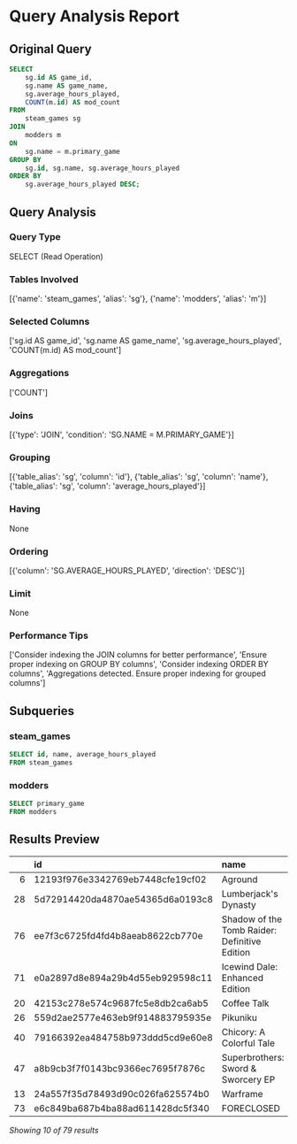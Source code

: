 # Query Analysis Report

## Original Query
```sql
SELECT 
    sg.id AS game_id,
    sg.name AS game_name,
    sg.average_hours_played,
    COUNT(m.id) AS mod_count
FROM 
    steam_games sg
JOIN 
    modders m
ON 
    sg.name = m.primary_game
GROUP BY 
    sg.id, sg.name, sg.average_hours_played
ORDER BY 
    sg.average_hours_played DESC;
```

## Query Analysis

### Query Type
SELECT (Read Operation)

### Tables Involved
[{'name': 'steam_games', 'alias': 'sg'}, {'name': 'modders', 'alias': 'm'}]

### Selected Columns
['sg.id AS game_id', 'sg.name AS game_name', 'sg.average_hours_played', 'COUNT(m.id) AS mod_count']

### Aggregations
['COUNT']

### Joins
[{'type': 'JOIN', 'condition': 'SG.NAME = M.PRIMARY_GAME'}]

### Grouping
[{'table_alias': 'sg', 'column': 'id'}, {'table_alias': 'sg', 'column': 'name'}, {'table_alias': 'sg', 'column': 'average_hours_played'}]

### Having
None

### Ordering
[{'column': 'SG.AVERAGE_HOURS_PLAYED', 'direction': 'DESC'}]

### Limit
None

### Performance Tips
['Consider indexing the JOIN columns for better performance', 'Ensure proper indexing on GROUP BY columns', 'Consider indexing ORDER BY columns', 'Aggregations detected. Ensure proper indexing for grouped columns']

## Subqueries

### steam_games
```sql
SELECT id, name, average_hours_played
FROM steam_games
```

### modders
```sql
SELECT primary_game
FROM modders
```

## Results Preview
|    | id                               | name                                          |   average_hours_played |   size |
|---:|:---------------------------------|:----------------------------------------------|-----------------------:|-------:|
|  6 | 12193f976e3342769eb7448cfe19cf02 | Aground                                       |                70869.2 |      1 |
| 28 | 5d72914420da4870ae54365d6a0193c8 | Lumberjack's Dynasty                          |                67420.4 |      1 |
| 76 | ee7f3c6725fd4fd4b8aeab8622cb770e | Shadow of the Tomb Raider: Definitive Edition |                67406.5 |      1 |
| 71 | e0a2897d8e894a29b4d55eb929598c11 | Icewind Dale: Enhanced Edition                |                64755.3 |      1 |
| 20 | 42153c278e574c9687fc5e8db2ca6ab5 | Coffee Talk                                   |                58651.7 |      1 |
| 26 | 559d2ae2577e463eb9f914883795935e | Pikuniku                                      |                57058.6 |      1 |
| 40 | 79166392ea484758b973ddd5cd9e60e8 | Chicory: A Colorful Tale                      |                56394.8 |      2 |
| 47 | a8b9cb3f7f0143bc9366ec7695f7876c | Superbrothers: Sword & Sworcery EP            |                56340.2 |      1 |
| 13 | 24a557f35d78493d90c026fa625574b0 | Warframe                                      |                54633.7 |      2 |
| 73 | e6c849ba687b4ba88ad611428dc5f340 | FORECLOSED                                    |                54509.2 |      1 |

*Showing 10 of 79 results*
